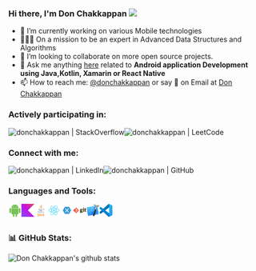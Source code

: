 ### Hi there, I'm Don Chakkappan <img src="https://media.giphy.com/media/hvRJCLFzcasrR4ia7z/giphy.gif" width="25px">

<!--
**donchakkappan/donchakkappan** is a ✨ _special_ ✨ repository because its `README.md` (this file) appears on your GitHub profile. -->

- 📱 I’m currently working on various Mobile technologies
- 👨🏻‍💻 On a mission to be an expert in Advanced Data Structures and Algorithms
- 👥 I’m looking to collaborate on more open source projects.
- 💬 Ask me anything [here](https://github.com/donchakkappan/donchakkappan/issues) related to <b>Android application Development using Java,Kotlin, Xamarin or React Native</b>
- 📫 How to reach me: [@donchakkappan][linkedin] or say 👋 on Email at [Don Chakkappan](mailto:donchakkappan@gmail.com)

### Actively participating in:

[<img align="left" alt="donchakkappan | StackOverflow" src="https://img.shields.io/badge/Stack_Overflow-FE7A16?style=for-the-badge&logo=stack-overflow&logoColor=white" />][stackoverflow]
[<img align="left" alt="donchakkappan | LeetCode" src="https://img.shields.io/badge/-LeetCode-FFA116?style=for-the-badge&logo=LeetCode&logoColor=black" />][leetcode]

<br />

### Connect with me:

[<img align="left" alt="donchakkappan | LinkedIn" src="https://img.shields.io/badge/LinkedIn-0077B5?style=for-the-badge&logo=linkedin&logoColor=white" />][linkedin]
[<img align="left" alt="donchakkappan | GitHub" src="https://img.shields.io/badge/GitHub-100000?style=for-the-badge&logo=github&logoColor=white" />][github]

<br />

### Languages and Tools:
<img align="left" alt="Android" width="26px" src="https://raw.githubusercontent.com/github/explore/80688e429a7d4ef2fca1e82350fe8e3517d3494d/topics/android/android.png" />
<img align="left" alt="Kotlin" width="26px" src="https://raw.githubusercontent.com/github/explore/80688e429a7d4ef2fca1e82350fe8e3517d3494d/topics/kotlin/kotlin.png" />
<img align="left" alt="Java" width="26px" src="https://raw.githubusercontent.com/github/explore/80688e429a7d4ef2fca1e82350fe8e3517d3494d/topics/java/java.png" />
<img align="left" alt="React Native" width="26px" src="https://raw.githubusercontent.com/github/explore/80688e429a7d4ef2fca1e82350fe8e3517d3494d/topics/react-native/react-native.png" />
<img align="left" alt="Xamarin" width="26px" src="https://raw.githubusercontent.com/github/explore/80688e429a7d4ef2fca1e82350fe8e3517d3494d/topics/xamarin/xamarin.png" />
<img align="left" alt="Git" width="26px" src="https://raw.githubusercontent.com/github/explore/80688e429a7d4ef2fca1e82350fe8e3517d3494d/topics/git/git.png" />
<img align="left" alt="XCode" width="26px" src="https://raw.githubusercontent.com/github/explore/80688e429a7d4ef2fca1e82350fe8e3517d3494d/topics/xcode/xcode.png" />
<img align="left" alt="Visual Studio Code" width="26px" src="https://raw.githubusercontent.com/github/explore/80688e429a7d4ef2fca1e82350fe8e3517d3494d/topics/visual-studio-code/visual-studio-code.png" />

<br />
<br />

### 📊 GitHub Stats:
![Don Chakkappan's github stats](https://github-readme-stats.vercel.app/api?username=donchakkappan&show_icons=true&theme=dracula&count_private=true&include_all_commits=true&hide=contribs,issues,stars)

[linkedin]: https://linkedin.com/in/don-chakkappan
[github]: https://github.com/donchakkappan
[stackoverflow]: https://stackoverflow.com/users/2221895/don-chakkappan
[leetcode]: https://leetcode.com/donchakkappan/
